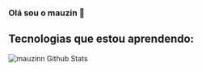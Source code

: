 ### Olá sou o mauzin 👋

## Tecnologias que estou aprendendo:

![mauzinn Github Stats](https://github-readme-stats.vercel.app/api/top-langs/?username=mauzinn&theme=blue-green)
